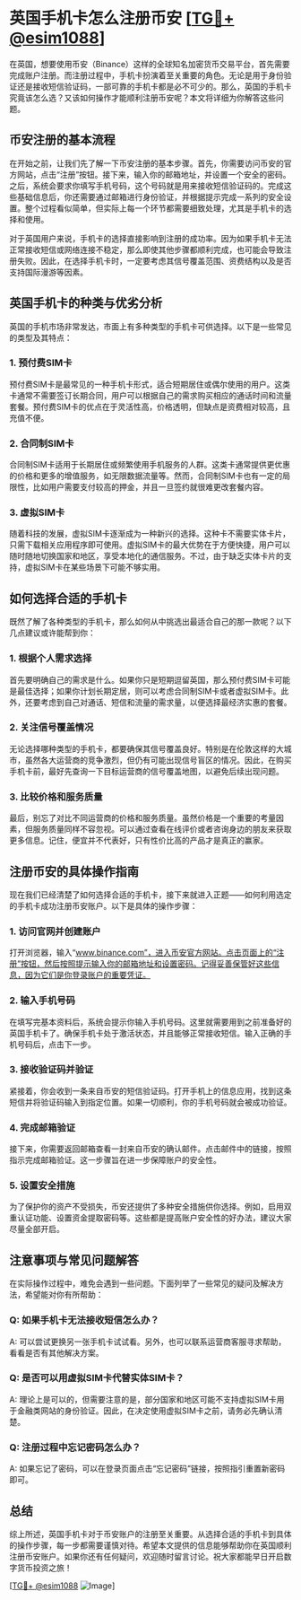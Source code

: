 # 英国手机卡怎么注册币安 [[TG💪+ @esim1088](https://t.me/s/esim1088)]

在英国，想要使用币安（Binance）这样的全球知名加密货币交易平台，首先需要完成账户注册。而注册过程中，手机卡扮演着至关重要的角色。无论是用于身份验证还是接收短信验证码，一部可靠的手机卡都是必不可少的。那么，英国的手机卡究竟该怎么选？又该如何操作才能顺利注册币安呢？本文将详细为你解答这些问题。

## 币安注册的基本流程

在开始之前，让我们先了解一下币安注册的基本步骤。首先，你需要访问币安的官方网站，点击“注册”按钮。接下来，输入你的邮箱地址，并设置一个安全的密码。之后，系统会要求你填写手机号码，这个号码就是用来接收短信验证码的。完成这些基础信息后，你还需要通过邮箱进行身份验证，并根据提示完成一系列的安全设置。整个过程看似简单，但实际上每一个环节都需要细致处理，尤其是手机卡的选择和使用。

对于英国用户来说，手机卡的选择直接影响到注册的成功率。因为如果手机卡无法正常接收短信或网络连接不稳定，那么即使其他步骤都顺利完成，也可能会导致注册失败。因此，在选择手机卡时，一定要考虑其信号覆盖范围、资费结构以及是否支持国际漫游等因素。

## 英国手机卡的种类与优劣分析

英国的手机市场非常发达，市面上有多种类型的手机卡可供选择。以下是一些常见的类型及其特点：

### 1. 预付费SIM卡

预付费SIM卡是最常见的一种手机卡形式，适合短期居住或偶尔使用的用户。这类卡通常不需要签订长期合同，用户可以根据自己的需求购买相应的通话时间和流量套餐。预付费SIM卡的优点在于灵活性高，价格透明，但缺点是资费相对较高，且充值不便。

### 2. 合同制SIM卡

合同制SIM卡适用于长期居住或频繁使用手机服务的人群。这类卡通常提供更优惠的价格和更多的增值服务，如无限数据流量等。然而，合同制SIM卡也有一定的局限性，比如用户需要支付较高的押金，并且一旦签约就很难更改套餐内容。

### 3. 虚拟SIM卡

随着科技的发展，虚拟SIM卡逐渐成为一种新兴的选择。这种卡不需要实体卡片，只需下载相关应用程序即可使用。虚拟SIM卡的最大优势在于方便快捷，用户可以随时随地切换国家和地区，享受本地化的通信服务。不过，由于缺乏实体卡片的支持，虚拟SIM卡在某些场景下可能不够实用。

## 如何选择合适的手机卡

既然了解了各种类型的手机卡，那么如何从中挑选出最适合自己的那一款呢？以下几点建议或许能帮到你：

### 1. 根据个人需求选择

首先要明确自己的需求是什么。如果你只是短期逗留英国，那么预付费SIM卡可能是最佳选择；如果你计划长期定居，则可以考虑合同制SIM卡或者虚拟SIM卡。此外，还要考虑到自己对通话、短信和流量的需求量，以便选择最经济实惠的套餐。

### 2. 关注信号覆盖情况

无论选择哪种类型的手机卡，都要确保其信号覆盖良好。特别是在伦敦这样的大城市，虽然各大运营商的竞争激烈，但仍有可能出现信号盲区的情况。因此，在购买手机卡前，最好先查询一下目标运营商的信号覆盖地图，以避免后续出现问题。

### 3. 比较价格和服务质量

最后，别忘了对比不同运营商的价格和服务质量。虽然价格是一个重要的考量因素，但服务质量同样不容忽视。可以通过查看在线评价或者咨询身边的朋友来获取更多信息。记住，便宜并不代表好，只有性价比高的产品才是真正的赢家。

## 注册币安的具体操作指南

现在我们已经清楚了如何选择合适的手机卡，接下来就进入正题——如何利用选定的手机卡成功注册币安账户。以下是具体的操作步骤：

### 1. 访问官网并创建账户

打开浏览器，输入“www.binance.com”，进入币安官方网站。点击页面上的“注册”按钮，然后按照提示输入你的邮箱地址和设置密码。记得妥善保管好这些信息，因为它们是你登录账户的重要凭证。

### 2. 输入手机号码

在填写完基本资料后，系统会提示你输入手机号码。这里就需要用到之前准备好的英国手机卡了。确保手机卡处于激活状态，并且能够正常接收短信。输入正确的手机号码后，点击下一步。

### 3. 接收验证码并验证

紧接着，你会收到一条来自币安的短信验证码。打开手机上的信息应用，找到这条短信并将验证码输入到指定位置。如果一切顺利，你的手机号码就会被成功验证。

### 4. 完成邮箱验证

接下来，你需要返回邮箱查看一封来自币安的确认邮件。点击邮件中的链接，按照指示完成邮箱验证。这一步骤旨在进一步保障账户的安全性。

### 5. 设置安全措施

为了保护你的资产不受损失，币安还提供了多种安全措施供你选择。例如，启用双重认证功能、设置资金提取密码等。这些都是提高账户安全性的好办法，建议大家尽量全部开启。

## 注意事项与常见问题解答

在实际操作过程中，难免会遇到一些问题。下面列举了一些常见的疑问及解决方法，希望能对你有所帮助：

### Q: 如果手机卡无法接收短信怎么办？

A: 可以尝试更换另一张手机卡试试看。另外，也可以联系运营商客服寻求帮助，看看是否有其他解决方案。

### Q: 是否可以用虚拟SIM卡代替实体SIM卡？

A: 理论上是可以的，但需要注意的是，部分国家和地区可能不支持虚拟SIM卡用于金融类网站的身份验证。因此，在决定使用虚拟SIM卡之前，请务必先确认清楚。

### Q: 注册过程中忘记密码怎么办？

A: 如果忘记了密码，可以在登录页面点击“忘记密码”链接，按照指引重置新密码即可。

## 总结

综上所述，英国手机卡对于币安账户的注册至关重要。从选择合适的手机卡到具体的操作步骤，每一步都需要谨慎对待。希望本文提供的信息能够帮助你在英国顺利注册币安账户。如果你还有任何疑问，欢迎随时留言讨论。祝大家都能早日开启数字货币投资之旅！

[[TG💪+ @esim1088](https://t.me/s/esim1088) ![Image](https://i.postimg.cc/4NQfJmqS/Snipaste-2025-05-13-00-14-12.png)]